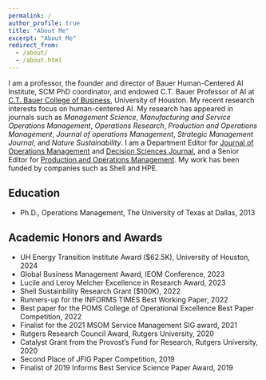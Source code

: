 ```yaml
---
permalink: /
author_profile: true
title: "About Me"
excerpt: "About Me"
redirect_from: 
  - /about/
  - /about.html
---
```



I am a professor, the founder and director of Bauer Human-Centered AI Institute,  SCM PhD coordinator, and endowed C.T. Bauer Professor of AI at [C.T. Bauer College of Business](https://www.bauer.uh.edu/search/directory/profile.asp?firstname=Meng&lastname=Li), University of Houston. My recent research interests focus on human-centered AI. My research has appeared in journals such as <i>Management Science</i>, <i>Manufacturing and Service Operations Management</i>, <i>Operations Research</i>,  <i>Production and Operations Management</i>, <i>Journal of operations Management</i>, <i>Strategic Management Journal</i>, and <i>Nature Sustainability</i>. I am  a Department Editor for [Journal of Operations Management](https://onlinelibrary.wiley.com/journal/18731317) and [Decision Sciences Journal](https://onlinelibrary.wiley.com/page/journal/15405915/homepage/editorialboard.html), and a Senior Editor for [Production and Operations Management](https://www.poms.org/journal/departments/). My work has been funded by companies such as Shell and HPE. 

Education
-----

* Ph.D., Operations Management, The University of Texas at Dallas, 2013

Academic Honors and Awards
----- 

* UH Energy Transition Institute Award ($62.5K), University of Houston, 2024
* Global Business Management Award, IEOM Conference, 2023
* Lucile and Leroy Melcher Excellence in Research Award, 2023 
* Shell Sustainbility Research Grant ($100K), 2022
* Runners-up for the INFORMS TIMES Best Working Paper, 2022
* Best paper for the POMS College of Operational Excellence Best Paper Competition, 2022
* Finalist for the 2021 MSOM Service Management SIG award, 2021
* Rutgers Research Council Award, Rutgers University, 2020
* Catalyst Grant from the Provost’s Fund for Research, Rutgers University, 2020
* Second Place of JFIG Paper Competition, 2019
* Finalist of 2019 Informs Best Service Science Paper Award, 2019
